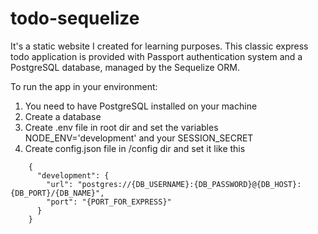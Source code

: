 # todo-sequelize

It's a static website I created for learning purposes. 
This classic express todo application is provided with Passport authentication system and a PostgreSQL database,
managed by the Sequelize ORM.

To run the app in your environment:
1. You need to have PostgreSQL installed on your machine
2. Create a database
3. Create .env file in root dir and set the variables NODE_ENV='development' and your SESSION_SECRET
4. Create config.json file in /config dir and set it like this
```
    {
      "development": {
        "url": "postgres://{DB_USERNAME}:{DB_PASSWORD}@{DB_HOST}:{DB_PORT}/{DB_NAME}",
        "port": "{PORT_FOR_EXPRESS}"
      }
    }
```
